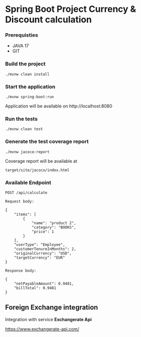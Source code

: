 # Spring Boot Project Currency & Discount calculation

### Prerequisties ###
* JAVA 17
* GIT


### Build the project ###

```
./mvnw clean install
```

### Start the application ###

```
./mvnw spring-boot:run
```

Application will be available on http://localhost:8080

### Run the tests ###

```
./mvnw clean test
```

### Generate the test coverage report ###

```
./mvnw jacoco:report
```

Coverage report will be available at 

```
target/site/jacoco/index.html
```

### Available Endpoint ###

```
POST /api/calculate

Request body:

{
    "items": [
        {
            "name": "product 2",
            "category": "BOOKS",
            "price": 1
        }
    ],
    "userType": "Employee",
    "customerTenureInMonths": 2,
    "originalCurrency": "USD",
    "targetCurrency": "EUR"
}

Response body: 

{
    "netPayableAmount": 0.9481,
    "billTotal": 0.9481
}
```

## Foreign Exchange integration  ##

Integration with service **Exchangerate Api** 

https://www.exchangerate-api.com/

